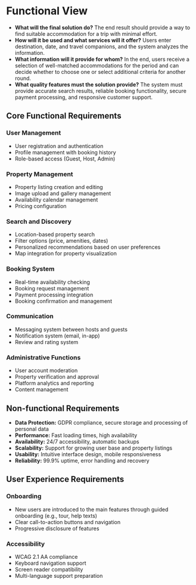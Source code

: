 # Functional View

- **What will the final solution do?**
  The end result should provide a way to find suitable accommodation for a trip with minimal effort.
- **How will it be used and what services will it offer?**
  Users enter destination, date, and travel companions, and the system analyzes the information.
- **What information will it provide for whom?**
  In the end, users receive a selection of well-matched accommodations for the period and can decide whether to choose one or select additional criteria for another round.
- **What quality features must the solution provide?**
  The system must provide accurate search results, reliable booking functionality, secure payment processing, and responsive customer support.

## Core Functional Requirements

### User Management

- User registration and authentication
- Profile management with booking history
- Role-based access (Guest, Host, Admin)

### Property Management

- Property listing creation and editing
- Image upload and gallery management
- Availability calendar management
- Pricing configuration

### Search and Discovery

- Location-based property search
- Filter options (price, amenities, dates)
- Personalized recommendations based on user preferences
- Map integration for property visualization

### Booking System

- Real-time availability checking
- Booking request management
- Payment processing integration
- Booking confirmation and management

### Communication

- Messaging system between hosts and guests
- Notification system (email, in-app)
- Review and rating system

### Administrative Functions

- User account moderation
- Property verification and approval
- Platform analytics and reporting
- Content management

## Non-functional Requirements

- **Data Protection:** GDPR compliance, secure storage and processing of personal data
- **Performance:** Fast loading times, high availability
- **Availability:** 24/7 accessibility, automatic backups
- **Scalability:** Support for growing user base and property listings
- **Usability:** Intuitive interface design, mobile responsiveness
- **Reliability:** 99.9% uptime, error handling and recovery

## User Experience Requirements

### Onboarding

- New users are introduced to the main features through guided onboarding (e.g., tour, help texts)
- Clear call-to-action buttons and navigation
- Progressive disclosure of features

### Accessibility

- WCAG 2.1 AA compliance
- Keyboard navigation support
- Screen reader compatibility
- Multi-language support preparation
